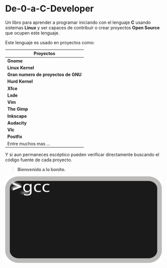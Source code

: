 # De-0-a-C-Developer

Un libro para aprender a programar iniciando con el lenguaje **C** usando sistemas **Linux** y ser capaces de contribuir o crear proyectos **Open Source** que ocupen este lenguaje.

Este lenguaje es usado en proyectos como:

|Proyectos|
|---------|
| **Gnome** |
| **Linux Kernel** |
| **Gran numero de proyectos de GNU** |
| **Hurd Kernel** |
| **Xfce** |
| **Lxde** |
| **Vim** |
| **The Gimp** |
| **Inkscape** |
| **Audacity** |
| **Vlc** |
| **Postfix** |
| Entre muchos mas ...|

Y si aun permaneces escéptico pueden verificar directamente buscando el código fuente de cada proyecto.

> **Bienvenido a lo bonito.**

![Terminal](Imagenes/interprete.svg)

